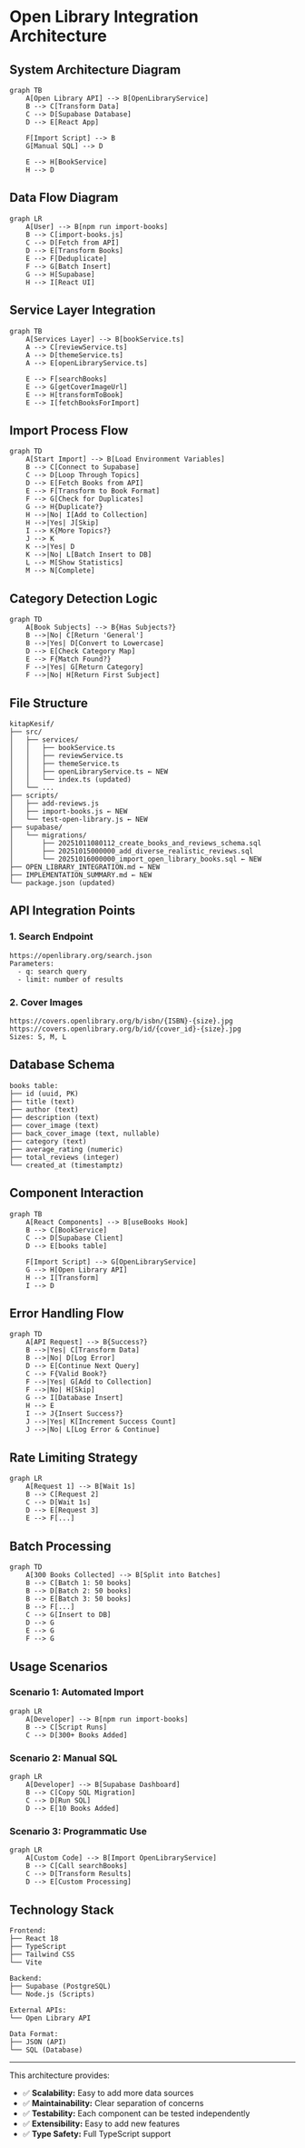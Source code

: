 # Open Library Integration Architecture

## System Architecture Diagram

```mermaid
graph TB
    A[Open Library API] --> B[OpenLibraryService]
    B --> C[Transform Data]
    C --> D[Supabase Database]
    D --> E[React App]
    
    F[Import Script] --> B
    G[Manual SQL] --> D
    
    E --> H[BookService]
    H --> D
```

## Data Flow Diagram

```mermaid
graph LR
    A[User] --> B[npm run import-books]
    B --> C[import-books.js]
    C --> D[Fetch from API]
    D --> E[Transform Books]
    E --> F[Deduplicate]
    F --> G[Batch Insert]
    G --> H[Supabase]
    H --> I[React UI]
```

## Service Layer Integration

```mermaid
graph TB
    A[Services Layer] --> B[bookService.ts]
    A --> C[reviewService.ts]
    A --> D[themeService.ts]
    A --> E[openLibraryService.ts]
    
    E --> F[searchBooks]
    E --> G[getCoverImageUrl]
    E --> H[transformToBook]
    E --> I[fetchBooksForImport]
```

## Import Process Flow

```mermaid
graph TD
    A[Start Import] --> B[Load Environment Variables]
    B --> C[Connect to Supabase]
    C --> D[Loop Through Topics]
    D --> E[Fetch Books from API]
    E --> F[Transform to Book Format]
    F --> G[Check for Duplicates]
    G --> H{Duplicate?}
    H -->|No| I[Add to Collection]
    H -->|Yes| J[Skip]
    I --> K{More Topics?}
    J --> K
    K -->|Yes| D
    K -->|No| L[Batch Insert to DB]
    L --> M[Show Statistics]
    M --> N[Complete]
```

## Category Detection Logic

```mermaid
graph TD
    A[Book Subjects] --> B{Has Subjects?}
    B -->|No| C[Return 'General']
    B -->|Yes| D[Convert to Lowercase]
    D --> E[Check Category Map]
    E --> F{Match Found?}
    F -->|Yes| G[Return Category]
    F -->|No| H[Return First Subject]
```

## File Structure

```
kitapKesif/
├── src/
│   ├── services/
│   │   ├── bookService.ts
│   │   ├── reviewService.ts
│   │   ├── themeService.ts
│   │   ├── openLibraryService.ts ← NEW
│   │   └── index.ts (updated)
│   └── ...
├── scripts/
│   ├── add-reviews.js
│   ├── import-books.js ← NEW
│   └── test-open-library.js ← NEW
├── supabase/
│   └── migrations/
│       ├── 20251011080112_create_books_and_reviews_schema.sql
│       ├── 20251015000000_add_diverse_realistic_reviews.sql
│       └── 20251016000000_import_open_library_books.sql ← NEW
├── OPEN_LIBRARY_INTEGRATION.md ← NEW
├── IMPLEMENTATION_SUMMARY.md ← NEW
└── package.json (updated)
```

## API Integration Points

### 1. Search Endpoint
```
https://openlibrary.org/search.json
Parameters:
  - q: search query
  - limit: number of results
```

### 2. Cover Images
```
https://covers.openlibrary.org/b/isbn/{ISBN}-{size}.jpg
https://covers.openlibrary.org/b/id/{cover_id}-{size}.jpg
Sizes: S, M, L
```

## Database Schema

```
books table:
├── id (uuid, PK)
├── title (text)
├── author (text)
├── description (text)
├── cover_image (text)
├── back_cover_image (text, nullable)
├── category (text)
├── average_rating (numeric)
├── total_reviews (integer)
└── created_at (timestamptz)
```

## Component Interaction

```mermaid
graph TB
    A[React Components] --> B[useBooks Hook]
    B --> C[BookService]
    C --> D[Supabase Client]
    D --> E[books table]
    
    F[Import Script] --> G[OpenLibraryService]
    G --> H[Open Library API]
    H --> I[Transform]
    I --> D
```

## Error Handling Flow

```mermaid
graph TD
    A[API Request] --> B{Success?}
    B -->|Yes| C[Transform Data]
    B -->|No| D[Log Error]
    D --> E[Continue Next Query]
    C --> F{Valid Book?}
    F -->|Yes| G[Add to Collection]
    F -->|No| H[Skip]
    G --> I[Database Insert]
    H --> E
    I --> J{Insert Success?}
    J -->|Yes| K[Increment Success Count]
    J -->|No| L[Log Error & Continue]
```

## Rate Limiting Strategy

```mermaid
graph LR
    A[Request 1] --> B[Wait 1s]
    B --> C[Request 2]
    C --> D[Wait 1s]
    D --> E[Request 3]
    E --> F[...]
```

## Batch Processing

```mermaid
graph TD
    A[300 Books Collected] --> B[Split into Batches]
    B --> C[Batch 1: 50 books]
    B --> D[Batch 2: 50 books]
    B --> E[Batch 3: 50 books]
    B --> F[...]
    C --> G[Insert to DB]
    D --> G
    E --> G
    F --> G
```

## Usage Scenarios

### Scenario 1: Automated Import
```mermaid
graph LR
    A[Developer] --> B[npm run import-books]
    B --> C[Script Runs]
    C --> D[300+ Books Added]
```

### Scenario 2: Manual SQL
```mermaid
graph LR
    A[Developer] --> B[Supabase Dashboard]
    B --> C[Copy SQL Migration]
    C --> D[Run SQL]
    D --> E[10 Books Added]
```

### Scenario 3: Programmatic Use
```mermaid
graph LR
    A[Custom Code] --> B[Import OpenLibraryService]
    B --> C[Call searchBooks]
    C --> D[Transform Results]
    D --> E[Custom Processing]
```

## Technology Stack

```
Frontend:
├── React 18
├── TypeScript
├── Tailwind CSS
└── Vite

Backend:
├── Supabase (PostgreSQL)
└── Node.js (Scripts)

External APIs:
└── Open Library API

Data Format:
├── JSON (API)
└── SQL (Database)
```

---

This architecture provides:
- ✅ **Scalability:** Easy to add more data sources
- ✅ **Maintainability:** Clear separation of concerns
- ✅ **Testability:** Each component can be tested independently
- ✅ **Extensibility:** Easy to add new features
- ✅ **Type Safety:** Full TypeScript support
